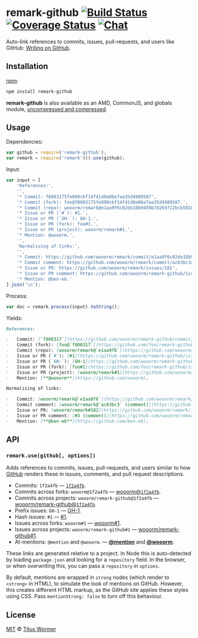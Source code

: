 # remark-github [![Build Status][build-badge]][build-status] [![Coverage Status][coverage-badge]][coverage-status] [![Chat][chat-badge]][chat]

<!--lint disable list-item-spacing-->

Auto-link references to commits, issues, pull-requests, and users like
GitHub: [Writing on GitHub][writing-on-github].

## Installation

[npm][]:

```bash
npm install remark-github
```

**remark-github** is also available as an AMD, CommonJS, and
globals module, [uncompressed and compressed][releases].

## Usage

Dependencies:

```javascript
var github = require('remark-github');
var remark = require('remark')().use(github);
```

Input:

```javascript
var input = [
    'References:',
    '',
    '* Commit: f8083175fe890cbf14f41d0a06e7aa35d4989587',
    '* Commit (fork): foo@f8083175fe890cbf14f41d0a06e7aa35d4989587.',
    '* Commit (repo): wooorm/remark@e1aa9f6c02de18b9459b7d269712bcb50183ce89.',
    '* Issue or PR (`#`): #1.',
    '* Issue or PR (`GH-`): GH-1.',
    '* Issue or PR (fork): foo#1.',
    '* Issue or PR (project): wooorm/remark#1.',
    '* Mention: @wooorm.',
    '',
    'Normalising of links:',
    '',
    '* Commit: https://github.com/wooorm/remark/commit/e1aa9f6c02de18b9459b7d269712bcb50183ce89.',
    '* Commit comment: https://github.com/wooorm/remark/commit/ac63bc3abacf14cf08ca5e2d8f1f8e88a7b9015c#commitcomment-16372693.',
    '* Issue or PR: https://github.com/wooorm/remark/issues/182',
    '* Issue or PR comment: https://github.com/wooorm/remark-github/issues/3#issue-151160339',
    '* Mention: @ben-eb.'
].join('\n');
```

Process:

```javascript
var doc = remark.process(input).toString();
```

Yields:

```markdown
References:

-   Commit: [`f808317`](https://github.com/wooorm/remark-github/commit/f8083175fe890cbf14f41d0a06e7aa35d4989587)
-   Commit (fork): [foo@`f808317`](https://github.com/foo/remark-github/commit/f8083175fe890cbf14f41d0a06e7aa35d4989587).
-   Commit (repo): [wooorm/remark@`e1aa9f6`](https://github.com/wooorm/remark/commit/e1aa9f6c02de18b9459b7d269712bcb50183ce89).
-   Issue or PR (`#`): [#1](https://github.com/wooorm/remark-github/issues/1).
-   Issue or PR (`GH-`): [GH-1](https://github.com/wooorm/remark-github/issues/1).
-   Issue or PR (fork): [foo#1](https://github.com/foo/remark-github/issues/1).
-   Issue or PR (project): [wooorm/remark#1](https://github.com/wooorm/remark/issues/1).
-   Mention: [**@wooorm**](https://github.com/wooorm).

Normalising of links:

-   Commit: [wooorm/remark@`e1aa9f6`](https://github.com/wooorm/remark/commit/e1aa9f6c02de18b9459b7d269712bcb50183ce89).
-   Commit comment: [wooorm/remark@`ac63bc3` (comment)](https://github.com/wooorm/remark/commit/ac63bc3abacf14cf08ca5e2d8f1f8e88a7b9015c#commitcomment-16372693).
-   Issue or PR: [wooorm/remark#182](https://github.com/wooorm/remark/issues/182)
-   Issue or PR comment: [#3 (comment)](https://github.com/wooorm/remark-github/issues/3#issue-151160339)
-   Mention: [**@ben-eb**](https://github.com/ben-eb).
```

## API

### `remark.use(github[, options])`

Adds references to commits, issues, pull-requests, and users similar to how
[GitHub][writing-on-github]
renders these in issues, comments, and pull request descriptions.

*   Commits: `1f2a4fb` — [`1f2a4fb`][sha].
*   Commits across forks: `wooorm@1f2a4fb` — [wooorm@`1f2a4fb`][user-sha].
*   Commits across projects: `wooorm/remark-github@1f2a4fb`
    — [wooorm/remark-github@`1f2a4fb`][project-sha].
*   Prefix issues: `GH-1` — [GH-1][issue].
*   Hash issues: `#1` — [#1][issue].
*   Issues across forks: `wooorm#1` — [wooorm#1][user-issue].
*   Issues across projects: `wooorm/remark-github#1`
    — [wooorm/remark-github#1][project-issue].
*   At-mentions: `@mention` and `@wooorm`.
    — [**@mention**][mentions] and [**@wooorm**][mention].

These links are generated relative to a project.  In Node this is
auto-detected by loading `package.json` and looking for a `repository`
field.  In the browser, or when overwriting this, you can pass a
`repository` in `options`.

By default, mentions are wrapped in `strong` nodes (which render to
`<strong>` in HTML), to simulate the look of mentions on GitHub.
However, this creates different HTML markup, as the GitHub site applies
these styles using CSS.  Pass `mentionStrong: false` to turn off this
behaviour.

## License

[MIT][license] © [Titus Wormer][author]

<!-- Definitions -->

[build-badge]: https://img.shields.io/travis/wooorm/remark-github.svg

[build-status]: https://travis-ci.org/wooorm/remark-github

[coverage-badge]: https://img.shields.io/codecov/c/github/wooorm/remark-github.svg

[coverage-status]: https://codecov.io/github/wooorm/remark-github

[chat-badge]: https://img.shields.io/gitter/room/wooorm/remark.svg

[chat]: https://gitter.im/wooorm/remark

[releases]: https://github.com/wooorm/remark-github/releases

[license]: LICENSE

[author]: http://wooorm.com

[npm]: https://docs.npmjs.com/cli/install

[writing-on-github]: https://help.github.com/articles/writing-on-github/#references

[sha]: https://github.com/wooorm/remark-github/commit/1f2a4fb8f88a0a98ea9d0c0522cd538a9898f921

[user-sha]: https://github.com/wooorm/remark-github/commit/1f2a4fb8f88a0a98ea9d0c0522cd538a9898f921

[project-sha]: https://github.com/wooorm/remark-github/commit/1f2a4fb8f88a0a98ea9d0c0522cd538a9898f921

[issue]: https://github.com/wooorm/remark-github/issues/1

[user-issue]: https://github.com/wooorm/remark-github/issues/1

[project-issue]: https://github.com/wooorm/remark-github/issues/1

[mentions]: https://github.com/blog/821

[mention]: https://github.com/wooorm
